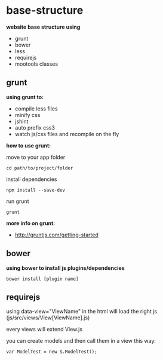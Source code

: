 base-structure
================================

__website base structure using__
  - grunt
  - bower
  - less
  - requirejs
  - mootools classes


grunt
-------------------------
__using grunt to:__
  - compile less files
  - minify css
  - jshint
  - auto prefix css3
  - watch js/css files and recompile on the fly


__how to use grunt:__

move to your app folder

    cd path/to/project/folder

install dependencies

    npm install --save-dev

run grunt

    grunt


__more info on grunt:__
  - http://gruntjs.com/getting-started



bower
-------------------------
__using bower to install js plugins/dependencies__

    bower install [plugin name]



requirejs
-------------------------
using data-view="ViewName" in the html will load the right js (js/src/views/View[ViewName].js)

every views will extend View.js

you can create models and then call them in a view this way:

    var ModelTest = new $.ModelTest();
